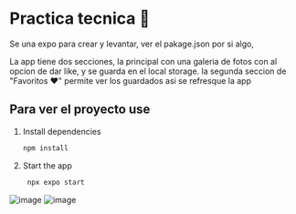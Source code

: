 # Practica tecnica 👋

Se una expo para crear y levantar, ver el pakage.json por si algo, 

La app tiene dos secciones, la principal con una galeria de fotos con al opcion de dar like, y se guarda en el local storage.
la segunda seccion de "Favoritos ♥" permite ver los guardados asi se refresque la app 
## Para ver el proyecto use

1. Install dependencies

   ```bash
   npm install
   ```

2. Start the app

   ```bash
    npx expo start
   ```

![image](https://github.com/user-attachments/assets/abbeb6aa-f07a-4d83-bb9a-142ba0c1c77a)
![image](https://github.com/user-attachments/assets/4ecfc20b-1e9a-450e-8b0a-26e61087d6be)



